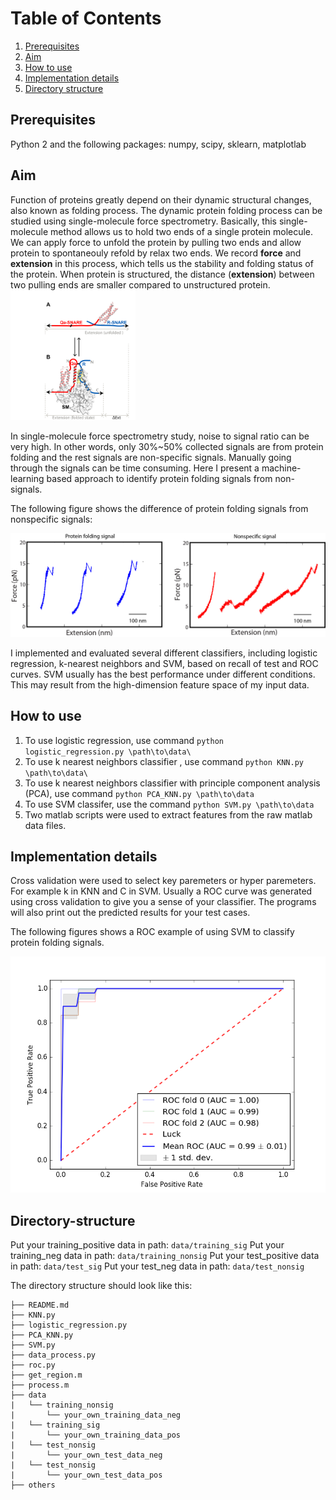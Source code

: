 # Table of Contents
1. [Prerequisites](README.md#Prerequisites)
2. [Aim](README.md#Aim)
3. [How to use](README.md#How-to-use)
4. [Implementation details](README.md#Implementation-details)
5. [Directory structure](README.md#directory-structure)


## Prerequisites

Python 2 and the following packages: numpy, scipy, sklearn, matplotlab

## Aim

Function of proteins greatly depend on their dynamic structural changes, also known as folding process. 
The dynamic protein folding process can be studied using single-molecule force spectrometry. Basically,
this single-molecule method allows us to hold two ends of a single protein molecule. We can apply force 
to unfold the protein by pulling two ends and allow protein to spontaneouly refold by relax two ends. We 
record **force** and **extension** in this process, which tells us the stability and folding status of the protein.
When protein is structured, the distance (**extension**) between two pulling ends are smaller compared to 
unstructured protein.
<img src=https://github.com/JunyiJ/ProteinFoldingClassifier/blob/master/other/Optical_tweezer_figure.png width="200">

In single-molecule force spectrometry study, noise to signal ratio can be very high. In other words, only 30%~50% collected
signals are from protein folding and the rest signals are non-specific signals. Manually going through the signals can be
time consuming. Here I present a machine-learning based approach to identify protein folding signals from non-signals.

The following figure shows the difference of protein folding signals from nonspecific signals: 

<img src=https://github.com/JunyiJ/ProteinFoldingClassifier/blob/master/other/SNARE_sig_nosig_10ms.png >


I implemented and evaluated several different classifiers, including logistic regression, k-nearest neighbors and SVM,
based on recall of test and ROC curves. SVM usually has the best performance under different conditions. 
This may result from the high-dimension feature space of my input data.

## How to use

1. To use logistic regression, use command `python logistic_regression.py \path\to\data\`
2. To use k nearest neighbors classifier , use command `python KNN.py \path\to\data\`
3. To use k nearest neighbors classifier with principle component analysis (PCA), use command `python PCA_KNN.py \path\to\data`
4. To use SVM classifer, use the command `python SVM.py \path\to\data`
5. Two matlab scripts were used to extract features from the raw matlab data files.



## Implementation details

Cross validation were used to select key paremeters or hyper paremeters. For example k in KNN and C in SVM. 
Usually a ROC curve was generated using cross validation to give you a sense of your classifier.
The programs will also print out the predicted results for your test cases. 


The following figures shows a ROC example of using SVM to classify protein folding signals.

<img src=https://github.com/JunyiJ/ProteinFoldingClassifier/blob/master/other/ROC_SVM.png>



## Directory-structure
Put your training_positive data in path: `data/training_sig`
Put your training_neg data in path: `data/training_nonsig`
Put your test_positive data in path: `data/test_sig`
Put your test_neg data in path: `data/test_nonsig`

The directory structure should look like this:

    ├── README.md 
    ├── KNN.py
    ├── logistic_regression.py
    ├── PCA_KNN.py
    ├── SVM.py
    ├── data_process.py
    ├── roc.py
    ├── get_region.m
	├── process.m
    ├── data
    |   └── training_nonsig
	|		└── your_own_training_data_neg
    |   └── training_sig
	|		└── your_own_training_data_pos
    |   └── test_nonsig
	|		└── your_own_test_data_neg
    |   └── test_nonsig
	|		└── your_own_test_data_pos
	├── others

	